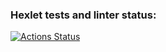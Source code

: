 ### Hexlet tests and linter status:
[![Actions Status](https://github.com/kaktusbezcherepa/frontend-project-46/actions/workflows/hexlet-check.yml/badge.svg)](https://github.com/kaktusbezcherepa/frontend-project-46/actions)